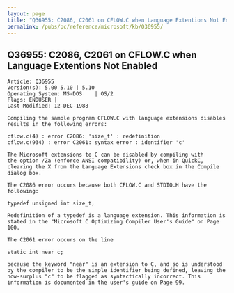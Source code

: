 ```yaml
---
layout: page
title: "Q36955: C2086, C2061 on CFLOW.C when Language Extentions Not Enabled"
permalink: /pubs/pc/reference/microsoft/kb/Q36955/
---
```


## Q36955: C2086, C2061 on CFLOW.C when Language Extentions Not Enabled

	Article: Q36955
	Version(s): 5.00 5.10 | 5.10
	Operating System: MS-DOS    | OS/2
	Flags: ENDUSER |
	Last Modified: 12-DEC-1988
	
	Compiling the sample program CFLOW.C with language extensions disables
	results in the following errors:
	
	cflow.c(4) : error C2086: 'size_t' : redefinition
	cflow.c(934) : error C2061: syntax error : identifier 'c'
	
	The Microsoft extensions to C can be disabled by compiling with
	the option /Za (enforce ANSI compatibility) or, when in QuickC,
	clearing the X from the Language Extensions check box in the Compile
	dialog box.
	
	The C2086 error occurs because both CFLOW.C and STDIO.H have the following:
	
	typedef unsigned int size_t;
	
	Redefinition of a typedef is a language extension. This information is
	stated in the "Microsoft C Optimizing Compiler User's Guide" on Page
	100.
	
	The C2061 error occurs on the line
	
	static int near c;
	
	because the keyword "near" is an extension to C, and so is understood
	by the compiler to be the simple identifier being defined, leaving the
	now-surplus "c" to be flagged as syntactically incorrect. This
	information is documented in the user's guide on Page 99.
